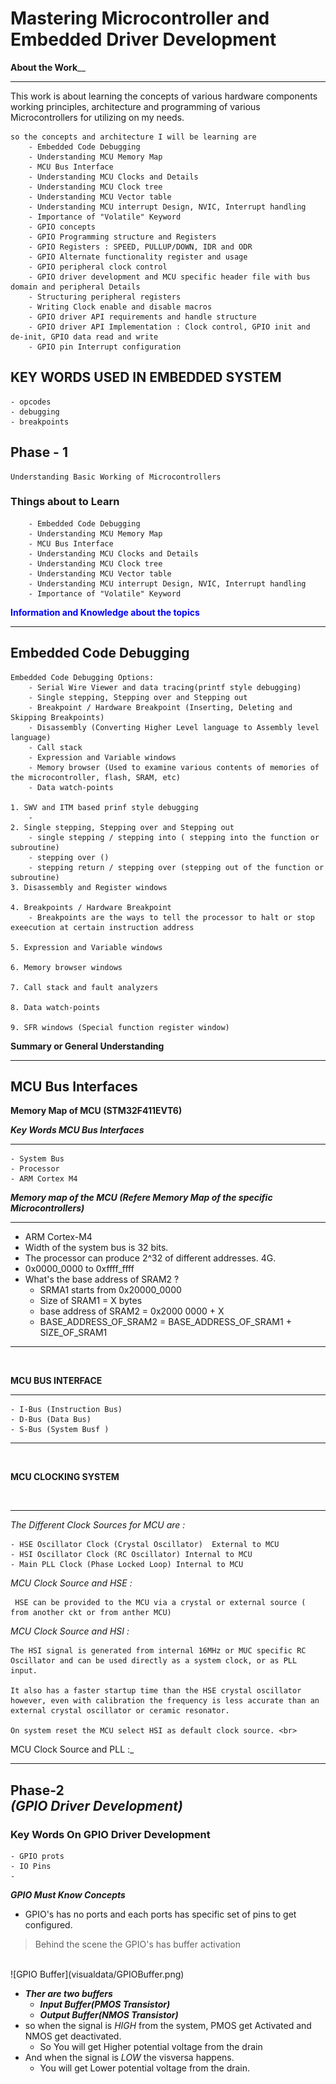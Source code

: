 
# **Mastering Microcontroller and Embedded Driver Development**

**About the Work**__

---

This work is about learning the concepts of various hardware components working principles, architecture and programming of various Microcontrollers for utilizing on my needs.
<br>

    so the concepts and architecture I will be learning are
        - Embedded Code Debugging
        - Understanding MCU Memory Map
        - MCU Bus Interface
        - Understanding MCU Clocks and Details
        - Understanding MCU Clock tree
        - Understanding MCU Vector table
        - Understanding MCU interrupt Design, NVIC, Interrupt handling
        - Importance of "Volatile" Keyword
        - GPIO concepts
        - GPIO Programming structure and Registers
        - GPIO Registers : SPEED, PULLUP/DOWN, IDR and ODR
        - GPIO Alternate functionality register and usage
        - GPIO peripheral clock control
        - GPIO driver development and MCU specific header file with bus domain and peripheral Details
        - Structuring peripheral registers
        - Writing Clock enable and disable macros
        - GPIO driver API requirements and handle structure
        - GPIO driver API Implementation : Clock control, GPIO init and de-init, GPIO data read and write
        - GPIO pin Interrupt configuration

## **KEY WORDS USED IN EMBEDDED SYSTEM**

    - opcodes
    - debugging
    - breakpoints

## **Phase - 1**

    Understanding Basic Working of Microcontrollers

### **Things about to Learn**

        - Embedded Code Debugging
        - Understanding MCU Memory Map
        - MCU Bus Interface
        - Understanding MCU Clocks and Details
        - Understanding MCU Clock tree
        - Understanding MCU Vector table
        - Understanding MCU interrupt Design, NVIC, Interrupt handling
        - Importance of "Volatile" Keyword

<span style="color:blue">**Information and Knowledge about the topics**</span>

---

Embedded Code Debugging
---

    Embedded Code Debugging Options:
        - Serial Wire Viewer and data tracing(printf style debugging)
        - Single stepping, Stepping over and Stepping out 
        - Breakpoint / Hardware Breakpoint (Inserting, Deleting and Skipping Breakpoints) 
        - Disassembly (Converting Higher Level language to Assembly level language)
        - Call stack
        - Expression and Variable windows
        - Memory browser (Used to examine various contents of memories of the microcontroller, flash, SRAM, etc)
        - Data watch-points

    1. SWV and ITM based prinf style debugging
        - 
    2. Single stepping, Stepping over and Stepping out 
        - single stepping / stepping into ( stepping into the function or subroutine)
        - stepping over ()
        - stepping return / stepping over (stepping out of the function or subroutine)
    3. Disassembly and Register windows 
    
    4. Breakpoints / Hardware Breakpoint
        - Breakpoints are the ways to tell the processor to halt or stop exeecution at certain instruction address

    5. Expression and Variable windows

    6. Memory browser windows

    7. Call stack and fault analyzers

    8. Data watch-points

    9. SFR windows (Special function register window)

**Summary or General Understanding**

---

**MCU Bus Interfaces**
---

**Memory Map of MCU (STM32F411EVT6)**

***Key Words MCU Bus Interfaces***
___

    - System Bus
    - Processor
    - ARM Cortex M4

***Memory map of the MCU (Refere Memory Map of the specific Microcontrollers)***

---

- ARM Cortex-M4
- Width of the system bus is 32 bits.
- The processor can produce 2^32 of different addresses. 4G.
- 0x0000_0000 to 0xffff_ffff
- What's the base address of SRAM2 ?
  - SRMA1 starts from 0x20000_0000
  - Size of SRAM1 = X bytes
  - base address of SRAM2 = 0x2000 0000 + X
  - BASE_ADDRESS_OF_SRAM2 = BASE_ADDRESS_OF_SRAM1 + SIZE_OF_SRAM1

---
<br/>

**MCU BUS INTERFACE**
___

    - I-Bus (Instruction Bus)
    - D-Bus (Data Bus)
    - S-Bus (System Busf )

---
<br/>

**MCU CLOCKING SYSTEM**

<br/>

---

*The Different Clock Sources for MCU are :*

    - HSE Oscillator Clock (Crystal Oscillator)  External to MCU
    - HSI Oscillator Clock (RC Oscillator) Internal to MCU
    - Main PLL Clock (Phase Locked Loop) Internal to MCU

_MCU Clock Source and HSE
:_

     HSE can be provided to the MCU via a crystal or external source ( from another ckt or from anther MCU)

*MCU Clock Source and HSI :*

    The HSI signal is generated from internal 16MHz or MUC specific RC Oscillator and can be used directly as a system clock, or as PLL input.

    It also has a faster startup time than the HSE crystal oscillator however, even with calibration the frequency is less accurate than an external crystal oscillator or ceramic resonator.

    On system reset the MCU select HSI as default clock source. <br>

MCU Clock Source and PLL :_

---

## Phase-**2**<br>_**(GPIO Driver Development)**_


### **Key Words On GPIO Driver Development**

    - GPIO prots
    - IO Pins
    - 

***GPIO Must Know Concepts***

  - GPIO's has no ports and each ports has specific set of pins to get configured.

>Behind the scene the GPIO's has buffer activation
<br>
![GPIO Buffer](visualdata/GPIOBuffer.png)

- ***Ther are two buffers***
  - ***Input Buffer(PMOS Transistor)***
  - ***Output Buffer(NMOS Transistor)***
- so when the signal is *HIGH* from the system, PMOS get Activated and NMOS get deactivated.
  - So You will get Higher potential voltage from the drain
- And when the signal is *LOW* the visversa happens.
  - You will get Lower potential voltage from the drain.
  
    